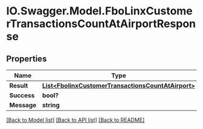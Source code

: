 # IO.Swagger.Model.FboLinxCustomerTransactionsCountAtAirportResponse
## Properties

Name | Type | Description | Notes
------------ | ------------- | ------------- | -------------
**Result** | [**List&lt;FbolinxCustomerTransactionsCountAtAirport&gt;**](FbolinxCustomerTransactionsCountAtAirport.md) |  | [optional] 
**Success** | **bool?** |  | [optional] 
**Message** | **string** |  | [optional] 

[[Back to Model list]](../README.md#documentation-for-models) [[Back to API list]](../README.md#documentation-for-api-endpoints) [[Back to README]](../README.md)

